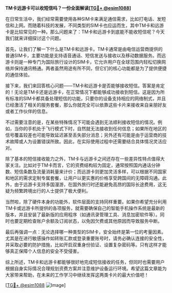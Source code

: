 **TM卡远游卡可以收短信吗？一份全面解读[[TG💪+ @esim1088](https://t.me/s/esim1088)]**

在日常生活中，我们经常需要使用各种SIM卡来满足通信需求，比如打电话、发短信和上网。而随着科技的发展，不同类型的SIM卡也应运而生，其中TM卡和远游卡是比较常见的一种。那么问题来了：TM卡和远游卡到底能不能收短信呢？今天我们就来详细探讨这个问题。

首先，让我们了解一下什么是TM卡和远游卡。TM卡通常是由电信运营商提供的普通SIM卡，主要功能是支持语音通话、短信发送与接收以及移动数据服务。而远游卡则是一种专门为国际旅行设计的SIM卡，它允许用户在全球范围内轻松切换网络并保持通讯畅通。两者虽然用途有所不同，但它们的核心功能都是为了提供便捷的通信体验。

接下来，我们来回答核心问题——TM卡和远游卡是否能够接收短信。答案是肯定的！无论是TM卡还是远游卡，在正常情况下都能够成功接收到短信。这是因为所有标准的SIM卡都具备处理短信的功能，只要你的设备支持相应的网络制式，并且已经激活了相关的服务套餐，那么你就完全可以依靠这些卡片来接收来自亲朋好友或者工作伙伴的信息。

不过需要注意的是，在某些特殊情况下可能会遇到无法顺利接收短信的情况。例如，当你的手机处于飞行模式下时，自然就无法接收到任何信息；如果所在地区的信号覆盖较差也可能导致延迟甚至丢失部分消息；另外还有可能是由于运营商的技术故障或人为设置错误所致。因此，在实际使用过程中还需要结合具体情况灵活应对。

除了基本的短信接收能力之外，TM卡与远游卡之间还存在一些差异性特点值得大家关注。比如对于TM卡而言，它的资费结构较为固定，通常按照国内通话分钟数、短信条数及流量消耗量来计价；而远游卡则更加灵活多样，可以根据不同国家和地区的需求定制专属套餐，让用户以更实惠的价格享受跨国间的无障碍沟通。此外，由于远游卡支持多国漫游，在国外旅行时还能避免高昂的国际长途费用，这无疑为频繁跨境出行的人士提供了极大便利。

当然啦，除了硬件本身的功能外，软件层面的支持同样重要。如果你希望充分利用TM卡或远游卡所提供的各项服务，就需要确保自己的智能手机操作系统是最新的版本，并且安装了最新版的应用程序（如通讯录管理工具、消息加密软件等）。同时也要定期检查账户余额及订阅状态，以免因欠费或其他原因而导致服务中断。

最后再强调一点：无论选择哪一种类型的SIM卡，安全始终是第一位的考量因素。尤其是在进行敏感操作如转账汇款或登录重要账号时，请务必确认连接的安全性，并采取必要的防护措施，比如开启双重身份验证、设置复杂密码等。只有这样才能够真正保障个人信息的安全不受侵害。

综上所述，TM卡和远游卡都能够很好地完成短信接收的任务，但同时也需要用户根据自身实际情况合理规划资费方案并注意维护设备运行环境。希望这篇文章能为大家带来帮助，在未来的工作学习中继续发挥这两类卡片的最大价值吧！

[[TG💪+ @esim1088](https://t.me/s/esim1088) ![Image](https://i.postimg.cc/4NQfJmqS/Snipaste-2025-05-13-00-14-12.png)]